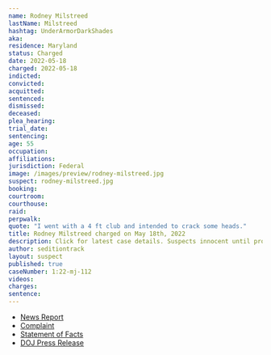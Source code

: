 ```yaml
---
name: Rodney Milstreed
lastName: Milstreed
hashtag: UnderArmorDarkShades
aka:
residence: Maryland
status: Charged
date: 2022-05-18
charged: 2022-05-18
indicted:
convicted:
acquitted:
sentenced:
dismissed:
deceased:
plea_hearing:
trial_date:
sentencing:
age: 55
occupation:
affiliations:
jurisdiction: Federal
image: /images/preview/rodney-milstreed.jpg
suspect: rodney-milstreed.jpg
booking:
courtroom:
courthouse:
raid:
perpwalk:
quote: "I went with a 4 ft club and intended to crack some heads."
title: Rodney Milstreed charged on May 18th, 2022
description: Click for latest case details. Suspects innocent until proven guilty.
author: seditiontrack
layout: suspect
published: true
caseNumber: 1:22-mj-112
videos:
charges:
sentence:
---
```


- [News Report](https://www.9news.com/article/news/crime/capitol-riot-suspect-rodney-milstreed/73-395be66f-e2e3-4669-9e91-f2d22f5c6f6f)
- [Complaint](https://www.justice.gov/usao-dc/case-multi-defendant/file/1508141/download)
- [Statement of Facts](https://www.justice.gov/usao-dc/case-multi-defendant/file/1508146/download)
- [DOJ Press Release](https://www.justice.gov/usao-dc/pr/maryland-man-arrested-assaulting-law-enforcement-officers-during-jan-6-capitol-breach)
